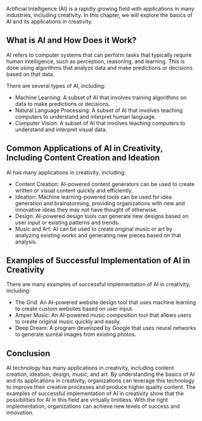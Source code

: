 
Artificial Intelligence (AI) is a rapidly growing field with applications in many industries, including creativity. In this chapter, we will explore the basics of AI and its applications in creativity.

What is AI and How Does it Work?
--------------------------------

AI refers to computer systems that can perform tasks that typically require human intelligence, such as perception, reasoning, and learning. This is done using algorithms that analyze data and make predictions or decisions based on that data.

There are several types of AI, including:

* Machine Learning: A subset of AI that involves training algorithms on data to make predictions or decisions.
* Natural Language Processing: A subset of AI that involves teaching computers to understand and interpret human language.
* Computer Vision: A subset of AI that involves teaching computers to understand and interpret visual data.

Common Applications of AI in Creativity, Including Content Creation and Ideation
--------------------------------------------------------------------------------

AI has many applications in creativity, including:

* Content Creation: AI-powered content generators can be used to create written or visual content quickly and efficiently.
* Ideation: Machine learning-powered tools can be used for idea generation and brainstorming, providing organizations with new and innovative ideas they may not have thought of otherwise.
* Design: AI-powered design tools can generate new designs based on user input or existing patterns and trends.
* Music and Art: AI can be used to create original music or art by analyzing existing works and generating new pieces based on that analysis.

Examples of Successful Implementation of AI in Creativity
---------------------------------------------------------

There are many examples of successful implementation of AI in creativity, including:

* The Grid: An AI-powered website design tool that uses machine learning to create custom websites based on user input.
* Amper Music: An AI-powered music composition tool that allows users to create original music quickly and easily.
* Deep Dream: A program developed by Google that uses neural networks to generate surreal images from existing photos.

Conclusion
----------

AI technology has many applications in creativity, including content creation, ideation, design, music, and art. By understanding the basics of AI and its applications in creativity, organizations can leverage this technology to improve their creative processes and produce higher quality content. The examples of successful implementation of AI in creativity show that the possibilities for AI in this field are virtually limitless. With the right implementation, organizations can achieve new levels of success and innovation.
